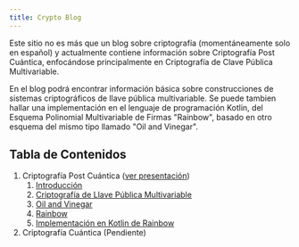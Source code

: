 ```yaml
---
title: Crypto Blog
---
```

Este sitio no es más que un blog sobre criptografía (momentáneamente 
solo en español) y actualmente contiene información sobre Criptografía 
Post Cuántica, enfocándose principalmente en Criptografía de Clave 
Pública Multivariable.

En el blog podrá encontrar información básica sobre construcciones de 
sistemas criptográficos de llave pública multivariable. Se puede tambien
hallar una implementación en el lenguaje de programación Kotlin, del 
Esquema Polinomial Multivariable de Firmas "Rainbow", basado en otro 
esquema del mismo  tipo llamado "Oil and Vinegar".

## Tabla de Contenidos
1. Criptografía Post Cuántica (<a href="https://docs.google.com/presentation/d/1k3mSq99W9ehDK8HShegAhEnkVLECGMP0oX5VFHGP2mI/edit?usp=sharing" target="_blank">ver presentación</a>)
    1. [Introducción](/post-quantic/introduccion/)
    2. [Criptografía de Llave Pública Multivariable](/post-quantic/multivariate-public-key-cryptography/)
    3. [Oil and Vinegar](/post-quantic/oil-and-vinegar/)
    4. [Rainbow](/post-quantic/rainbow/)
    5. [Implementación en Kotlin de Rainbow](/post-quantic/rainbow-implementation/)
2. Criptografía Cuántica (Pendiente)
